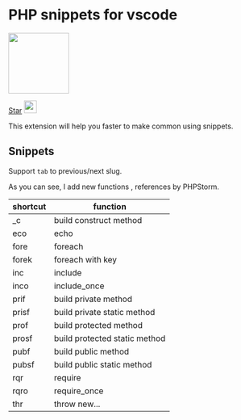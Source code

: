 # PHP snippets for vscode

<img style="height: 120px;width: 120px" src="https://yish.gallerycdn.vsassets.io/extensions/yish/php-snippets-for-vscode/1.1.1/1537616906328/Microsoft.VisualStudio.Services.Icons.Default" />

<p>
<script async defer src="https://buttons.github.io/buttons.js"></script>
<a class="github-button" href="https://github.com/Mombuyish/php-snippets-for-vscode" data-show-count="true" aria-label="Star Mombuyish/php-snippets-for-vscode on GitHub">Star</a>
<a target="_blank" href="https://marketplace.visualstudio.com/items?itemName=Yish.php-snippets-for-vscode">
    <img style="height:25px;" src="https://cdn.vsassets.io/v/M156_20190821.27/_content/Header/vs-logo.png" >
</a>
</p>

This extension will help you faster to make common using snippets.

## Snippets

Support `tab` to previous/next slug.

As you can see, I add new functions , references by PHPStorm.

| shortcut  | function                             |
| --------- |--------------------------------------|
| _c        | build construct method               |
| eco    | echo  |
| fore    | foreach  |
| forek    | foreach with key  |
| inc    | include  |
| inco    | include_once  |
| prif    | build private method   |
| prisf    | build private static method   |
| prof    | build protected method   |
| prosf    | build protected static method   |
| pubf    | build public method   |
| pubsf    | build public static method   |
| rqr    | require   |
| rqro    | require_once   |
| thr    | throw new...   |